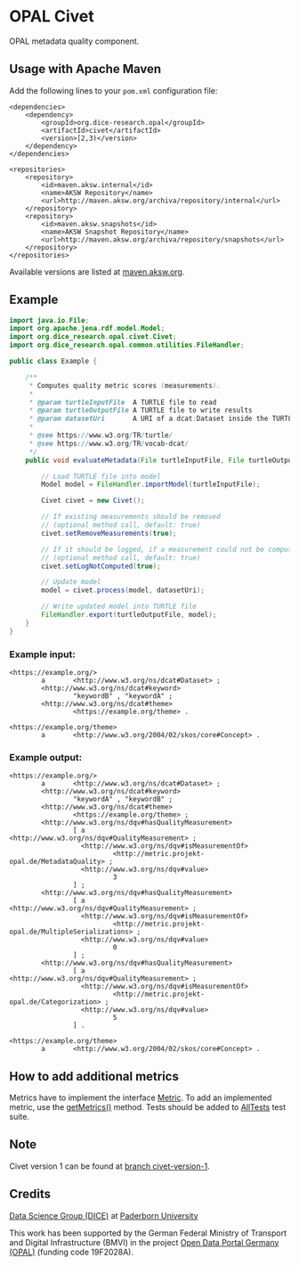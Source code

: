 # OPAL Civet

OPAL metadata quality component.


## Usage with Apache Maven

Add the following lines to your `pom.xml` configuration file:

	<dependencies>
		<dependency>
			<groupId>org.dice-research.opal</groupId>
			<artifactId>civet</artifactId>
			<version>[2,3)</version>
		</dependency>
	</dependencies>
	
	<repositories>
		<repository>
			<id>maven.aksw.internal</id>
			<name>AKSW Repository</name>
			<url>http://maven.aksw.org/archiva/repository/internal</url>
		</repository>
		<repository>
			<id>maven.aksw.snapshots</id>
			<name>AKSW Snapshot Repository</name>
			<url>http://maven.aksw.org/archiva/repository/snapshots</url>
		</repository>
	</repositories>

Available versions are listed at [maven.aksw.org](https://maven.aksw.org/archiva/#advancedsearch~internal/org.dice-research.opal~civet~~~~~30).


## Example

```Java
import java.io.File;
import org.apache.jena.rdf.model.Model;
import org.dice_research.opal.civet.Civet;
import org.dice_research.opal.common.utilities.FileHandler;

public class Example {

	/**
	 * Computes quality metric scores (measurements).
	 * 
	 * @param turtleInputFile  A TURTLE file to read
	 * @param turtleOutputFile A TURTLE file to write results
	 * @param datasetUri       A URI of a dcat:Dataset inside the TURTLE data
	 * 
	 * @see https://www.w3.org/TR/turtle/
	 * @see https://www.w3.org/TR/vocab-dcat/
	 */
	public void evaluateMetadata(File turtleInputFile, File turtleOutputFile, String datasetUri) throws Exception {

		// Load TURTLE file into model
		Model model = FileHandler.importModel(turtleInputFile);

		Civet civet = new Civet();

		// If existing measurements should be removed
		// (optional method call, default: true)
		civet.setRemoveMeasurements(true);

		// If it should be logged, if a measurement could not be computed
		// (optional method call, default: true)
		civet.setLogNotComputed(true);

		// Update model
		model = civet.process(model, datasetUri);

		// Write updated model into TURTLE file
		FileHandler.export(turtleOutputFile, model);
	}
}

```

### Example input:

```
<https://example.org/>
        a       <http://www.w3.org/ns/dcat#Dataset> ;
        <http://www.w3.org/ns/dcat#keyword>
                "keywordB" , "keywordA" ;
        <http://www.w3.org/ns/dcat#theme>
                <https://example.org/theme> .

<https://example.org/theme>
        a       <http://www.w3.org/2004/02/skos/core#Concept> .
```

### Example output:

```
<https://example.org/>
        a       <http://www.w3.org/ns/dcat#Dataset> ;
        <http://www.w3.org/ns/dcat#keyword>
                "keywordA" , "keywordB" ;
        <http://www.w3.org/ns/dcat#theme>
                <https://example.org/theme> ;
        <http://www.w3.org/ns/dqv#hasQualityMeasurement>
                [ a       <http://www.w3.org/ns/dqv#QualityMeasurement> ;
                  <http://www.w3.org/ns/dqv#isMeasurementOf>
                          <http://metric.projekt-opal.de/MetadataQuality> ;
                  <http://www.w3.org/ns/dqv#value>
                          3
                ] ;
        <http://www.w3.org/ns/dqv#hasQualityMeasurement>
                [ a       <http://www.w3.org/ns/dqv#QualityMeasurement> ;
                  <http://www.w3.org/ns/dqv#isMeasurementOf>
                          <http://metric.projekt-opal.de/MultipleSerializations> ;
                  <http://www.w3.org/ns/dqv#value>
                          0
                ] ;
        <http://www.w3.org/ns/dqv#hasQualityMeasurement>
                [ a       <http://www.w3.org/ns/dqv#QualityMeasurement> ;
                  <http://www.w3.org/ns/dqv#isMeasurementOf>
                          <http://metric.projekt-opal.de/Categorization> ;
                  <http://www.w3.org/ns/dqv#value>
                          5
                ] .

<https://example.org/theme>
        a       <http://www.w3.org/2004/02/skos/core#Concept> .
```


## How to add additional metrics

Metrics have to implement the interface [Metric](src/main/java/org/dice_research/opal/civet/Metric.java).
To add an implemented metric, use the [getMetrics()](src/main/java/org/dice_research/opal/civet/Civet.java#L93) method.
Tests should be added to [AllTests](src/test/java/org/dice_research/opal/civet/AllTests.java) test suite.


## Note

Civet version 1 can be found at [branch civet-version-1](https://github.com/projekt-opal/civet/tree/civet-version-1).


## Credits

[Data Science Group (DICE)](https://dice-research.org/) at [Paderborn University](https://www.uni-paderborn.de/)

This work has been supported by the German Federal Ministry of Transport and Digital Infrastructure (BMVI) in the project [Open Data Portal Germany (OPAL)](http://projekt-opal.de/) (funding code 19F2028A).
